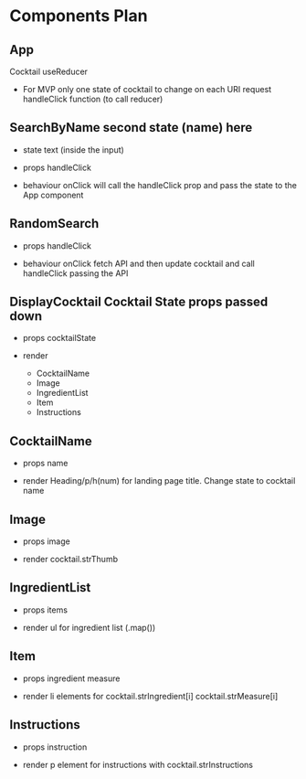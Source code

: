 # Components Plan

## App

Cocktail useReducer

- For MVP only one state of cocktail to change on each URI request
  handleClick function (to call reducer)

## SearchByName second state (name) here

- state
  text (inside the input)

- props
  handleClick

- behaviour
  onClick will call the handleClick prop and pass the state to the App component

## RandomSearch

- props
  handleClick

- behaviour
  onClick fetch API and then update cocktail and call handleClick passing the API

## DisplayCocktail Cocktail State props passed down

- props
  cocktailState

- render

  - CocktailName
  - Image
  - IngredientList
  - Item
  - Instructions

## CocktailName

- props
  name

- render
  Heading/p/h(num) for landing page title. Change state to cocktail name

## Image

- props
  image

- render
  cocktail.strThumb

## IngredientList

- props
  items

- render
  ul for ingredient list (.map())

## Item

- props
  ingredient
  measure

- render
  li elements for cocktail.strIngredient[i] cocktail.strMeasure[i]

## Instructions

- props
  instruction

- render
  p element for instructions with cocktail.strInstructions
